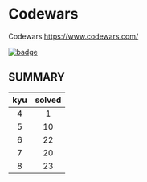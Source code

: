 # Codewars
Codewars https://www.codewars.com/

[![badge](https://www.codewars.com/users/nao515151/badges/large)](https://www.codewars.com/users/nao515151)

## SUMMARY

<!-- KYU_SUMMARY -->
|kyu|solved|
|:-:|:-:|
|4|1|
|5|10|
|6|22|
|7|20|
|8|23|
<!-- KYU_SUMMARY -->